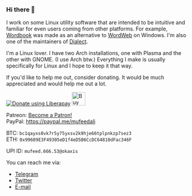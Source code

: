 ### Hi there 👋

I work on some Linux utility software that are intended to be intuitive and familiar for even users coming from other platforms. For example, [Wordbook](https://github.com/fushinari/wordbook) was made as an alternative to [WordWeb](https://wordweb.info/) on Windows. I'm also one of the maintainers of [Dialect](https://github.com/gi-lom/dialect).

I'm a Linux lover. I have two Arch installations, one with Plasma and the other with GNOME. (I use Arch btw.) Everything I make is usually specifically for Linux and I hope to keep it that way.

If you'd like to help me out, consider donating. It would be much appreciated and would help me out a lot.

<a href="https://liberapay.com/fushinari/donate"><img alt="Donate using Liberapay" src="https://liberapay.com/assets/widgets/donate.svg"></a>    <a href='https://ko-fi.com/D1D52WLAY' target='_blank'><img height='36' style='border:0px;height:36px;' src='https://cdn.ko-fi.com/cdn/kofi2.png?v=2' border='0' alt='Buy Me a Coffee at ko-fi.com' /></a>  

Patreon: <a href="https://www.patreon.com/bePatron?u=49889017">Become a Patron!</a>  
PayPal: https://paypal.me/mufeedali  

BTC: `bc1qayxs0vk7r5y75yxsv2k9hje66tplpnkzp7sez3`  
ETH: `0x99609E3F49305eD1f4eD5B6CcDC64810dFac346F`  

UPI ID: `mufeed.666.53@okaxis`

You can reach me via:
- [Telegram](https://t.me/fushinari)
- [Twitter](https://twitter.com/fushinari)
- [E-mail](mailto:fushinari@protonmail.com)
